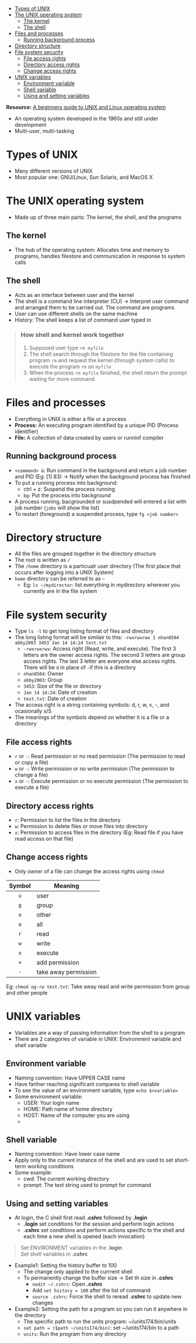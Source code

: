 - [Types of UNIX](#types-of-unix)
- [The UNIX operating system](#the-unix-operating-system)
  - [The kernel](#the-kernel)
  - [The shell](#the-shell)
- [Files and processes](#files-and-processes)
  - [Running background process](#running-background-process)
- [Directory structure](#directory-structure)
- [File system security](#file-system-security)
  - [File access rights](#file-access-rights)
  - [Directory access rights](#directory-access-rights)
  - [Change access rights](#change-access-rights)
- [UNIX variables](#unix-variables)
  - [Environment variable](#environment-variable)
  - [Shell variable](#shell-variable)
  - [Using and setting variables](#using-and-setting-variables)
   
**Resource:**
[A beginners guide to UNIX and Linux operating system](http://www.ee.surrey.ac.uk/Teaching/Unix/index.html "UNIX tutorial")
- An operating system developed in the 1960s and still under development
- Multi-user, multi-tasking

# Types of UNIX
- Many different versions of UNIX
- Most popular one: GNU/Linux, Sun Solaris, and MacOS X

# The UNIX operating system
- Made up of three main parts: The kernel, the shell, and the programs
## The kernel
- The hub of the operating system: Allocates time and memory to programs, handles filestore and communication in response to system calls
## The shell
- Acts as an interface between user and the kernel
- The shell is a command line interpreter (CLI) -> Interpret user command and arranged them to be carried out. The command are programs
- User can use different shells on the same machine
- History: The shell keeps a list of command user typed in

> ### How shell and kernel work together
> 1. Supposed user type `rm myfile`   
> 2. The shell search through the filestore for the file containing program `rm` and request the kernel (through system calls) to execute the program `rm` on `myfile`   
> 3. When the process `rm myfile` finished, the shell return the prompt waiting for more command

# Files and processes
- Everything in UNIX is either a file or a process
- **Process:** An executing program identified by a unique PID (Process identifier)
- **File:** A collection of data created by users or runninf compiler
## Running background process
- `<command> &`: Run command in the background and return a job number and PID (Eg: [1] 83) -> Notify when the background process has finished
- To put a running process into background:
  - ctrl + z: Suspend the process running
  - `bg`: Put the process into background
- A process running, bacgrounded or susdpended will entered a list with job number (`jobs` will show the list)
- To restart (foreground) a suspended process, type `fg <job number>`

# Directory structure
- All the files are grouped together in the directory structure
- The root is written as `/`
- The `/home` directory is a particualr user directory (The first place that occurs after logging into a UNIX System)
- `home` directory can be referred to as `~` 
  - Eg: `ls ~/mydirector`: list everything in mydirectory wherever you currently are in the file system

# File system security
- Type `ls -l` to get long listing format of files and directory
- The long listing format will be similair to this: `-rwxrwxrwx 1 nhan0504 abby2003 3453 Jan 14 14:24 test.txt`
  - `-rwxrwxrwx`: Access right (Read, write, and execute). The first 3 letters are the owner access rights. The second 3 letters are group access rights. The last 3 letter are everyone else access rights. There will be `d` in place of `-`if this is a directory
  - `nhan0504`: Owner
  - `abby2003`: Group
  - `3453`: Size of the file or directory
  - `Jan 14 14:24`: Date of creation
  - `test.txt`: Date of creation
- The access right is a string containing symbols: d, r, w, x, -, and ocasionally s/S
- The meanings of the symbols depend on whether it is a file or a directory
## File access rights
- `r` or `-`: Read permission or no read permission (The permission to read or copy a file)
- `w` or `-`: Write permission or no write permission (The permission to change a file) 
-  `x` or `-`: Execute permission or no execute permission (The permission to execute a file)

## Directory access rights
- `r`: Permission to list the files in the directory
- `w`: Permission to delete files or move files into directory
- `x`: Permission to access files in the directory (Eg: Read file if you have read access on that file)
## Change access rights
- Only owner of a file can change the access rights using `chmod`   
  
|Symbol| Meaning             |
|:----:|---------------------|
| `u`  | user                |
| `g`  | group               |
| `o`  | other               |
| `a`  | all                 |
| `r`  | read                |
| `w`  | write               |
| `x`  | execute             |
| `+`  | add permission      |
| `-`  | take away permission|

Eg: `chmod og-rw test.txt`: Take away read and write permission from group and other people

# UNIX variables
- Variables are a way of passing information from the shell to a program
- There are 2 categories of variable in UNIX: Environment variable and shell variable
## Environment variable
- Naming convention: Have UPPER CASE name
- Have farther reaching significant compares to shell variable
- To see the value of an environment variable, type `echo $<variable>`
- Some environment variable:
  - USER: Your login name
  - HOME: Path name of home directory
  - HOST: Name of the computer you are using
  - 
## Shell variable
- Naming convention: Have lower case name
- Apply only to the current instance of the shell and are used to set short-term working conditions
- Some example:
  - cwd: The current working directory
  - prompt: The text string used to prompt for command
## Using and setting variables
- At login, the C shell first read **.cshrc** followed by **.login**
  - **.login** set conditions for the session and perform login actions
  - **.cshrc** set conditions and perform actions specific to the shell and each time a new shell is opened (each invocation) 

> Set ENVIRONMENT variables in the **.login**   
> Set shell variables in **.cshrc**

- Example1: Setting the history buffer to 100
  - The change only applied to the currrent shell
  - To permanently change the buffer size -> Set th size in **.cshrc**
    - `nedit ~/.cshrc`: Open **.cshrc**
    - Add `set history = 100` after the list of command
    - `source .cshrc`: Force the shell to reread **.cshrc** to update new changes
- Example2: Setting the path for a program so you can run it anywhere in the directory
  - The specific path to run the units program: ~/units174/bin/units 
  - `set path = ($path ~/units174/bin)`: set ~/units174/bin to a path
  - `units`: Run the program from any directory

